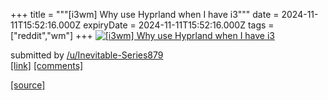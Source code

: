+++
title = """[i3wm] Why use Hyprland when I have i3"""
date = 2024-11-11T15:52:16.000Z
expiryDate = 2024-11-11T15:52:16.000Z
tags = ["reddit","wm"]
+++
[![[i3wm] Why use Hyprland when I have i3](https://b.thumbs.redditmedia.com/vKIq4iQxrm6Z429AB1HZaw3MtAUMF1c_uDq6aBkYnBk.jpg "[i3wm] Why use Hyprland when I have i3")](https://www.reddit.com/r/unixporn/comments/1govd76/i3wm_why_use_hyprland_when_i_have_i3/)

submitted by [/u/Inevitable-Series879](https://www.reddit.com/user/Inevitable-Series879)  
[\[link\]](https://www.reddit.com/gallery/1govd76) [\[comments\]](https://www.reddit.com/r/unixporn/comments/1govd76/i3wm_why_use_hyprland_when_i_have_i3/)

[[source]](https://www.reddit.com/r/unixporn/comments/1govd76/i3wm_why_use_hyprland_when_i_have_i3/)
